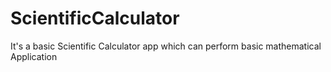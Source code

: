 # ScientificCalculator
It's a basic Scientific Calculator app which can perform basic mathematical Application

